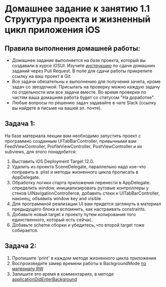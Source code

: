 # Домашнее задание к занятию 1.1 	Структура проекта и жизненный цикл приложения iOS

## Правила выполнения домашней работы:

* Домашнее задание выполняется на базе проекта, который вы создавали в курсе iOSUI. 
Изучите [инструкцию](https://github.com/netology-code/iosint-homeworks/blob/main/Pull%20request's%20guideline.md) по сдаче домашних заданий через Pull Request. В поле для сдачи работы прикрепите ссылку на ваш проект в Git.
* Все задачи обязательны к выполнению для получения зачета, кроме задач со звездочкой. Присылать на проверку можно каждую задачу по отдельности или все задачи вместе. Во время проверки по частям ваша домашняя работа будет со статусом "На доработке".
* Любые вопросы по решению задач задавайте в чате Slack (ссылку вы найдете в письме на вашей эл. почте).

## Задача 1:
На базе материала лекции вам необходимо запустить проект с программно созданным UITabBarController, привычными вам FeedViewController, ProfileViewController, PostViewController и их subviews, для этого понадобится: 
1. Выставить iOS Deployment Target 12.0.
2. Удалить из проекта SceneDelegate, параллельно надо кое-что поправить в .plist и методы жизненного цикла прописать в AppDelegate.
3. Обработку логики старта приложения перенести в AppDelegate: определить window, инициализировать рутовые контроллеры у стеков UINavigationControllerов, добавить стеки к UITabBarController, наконец, объявить window key and visible.
4. Для программной реализации UI вам придется заглянуть в материал предыдущего блока и вспомнить, как настраивать constraints.
5. Добавьте новый target к проекту путем копирования того единственного, который есть сейчас.
6. Добавьте scheme сборки и убедитесь, что второй target тоже собирается.

## Задача 2:
1. Пропишите 'print' в каждом методе жизненного цикла приложения
2. Воспроизведите замер времени работы в BackgroundMode [по материалу RW](https://www.raywenderlich.com/5817-background-modes-tutorial-getting-started)
3. Запишите это время в комментариях, в методе [applicationDidEnterBackground](https://developer.apple.com/documentation/uikit/uiapplicationdelegate/1622997-applicationdidenterbackground)
